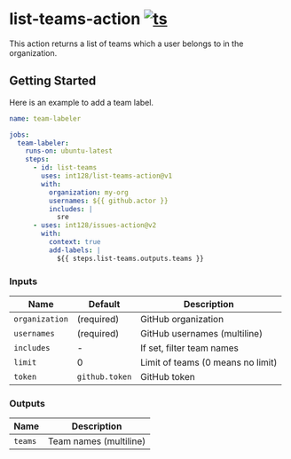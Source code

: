 # list-teams-action [![ts](https://github.com/int128/list-teams-action/actions/workflows/ts.yaml/badge.svg)](https://github.com/int128/list-teams-action/actions/workflows/ts.yaml)

This action returns a list of teams which a user belongs to in the organization.

## Getting Started

Here is an example to add a team label.

```yaml
name: team-labeler

jobs:
  team-labeler:
    runs-on: ubuntu-latest
    steps:
      - id: list-teams
        uses: int128/list-teams-action@v1
        with:
          organization: my-org
          usernames: ${{ github.actor }}
          includes: |
            sre
      - uses: int128/issues-action@v2
        with:
          context: true
          add-labels: |
            ${{ steps.list-teams.outputs.teams }}
```

### Inputs

| Name           | Default        | Description                       |
| -------------- | -------------- | --------------------------------- |
| `organization` | (required)     | GitHub organization               |
| `usernames`    | (required)     | GitHub usernames (multiline)      |
| `includes`     | -              | If set, filter team names         |
| `limit`        | 0              | Limit of teams (0 means no limit) |
| `token`        | `github.token` | GitHub token                      |

### Outputs

| Name    | Description            |
| ------- | ---------------------- |
| `teams` | Team names (multiline) |
